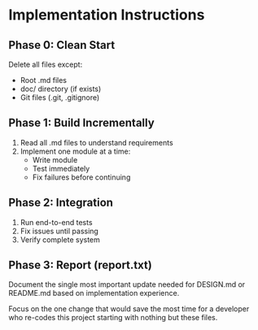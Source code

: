 # Implementation Instructions

## Phase 0: Clean Start
Delete all files except:
- Root .md files
- doc/ directory (if exists)
- Git files (.git, .gitignore)

## Phase 1: Build Incrementally
1. Read all .md files to understand requirements
2. Implement one module at a time:
   - Write module
   - Test immediately
   - Fix failures before continuing

## Phase 2: Integration
1. Run end-to-end tests
2. Fix issues until passing
3. Verify complete system

## Phase 3: Report (report.txt)

Document the single most important update needed for DESIGN.md or README.md based on implementation experience.

Focus on the one change that would save the most time for a developer who re-codes this project starting with nothing but these files.